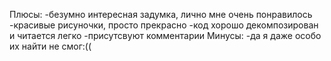 Плюсы:
-безумно интересная задумка, лично мне очень понравилось
-красивые рисуночки, просто прекрасно
-код хорошо декомпозирован и читается легко
-присутсвуют комментарии
Минусы:
-да я даже особо их найти не смог:((